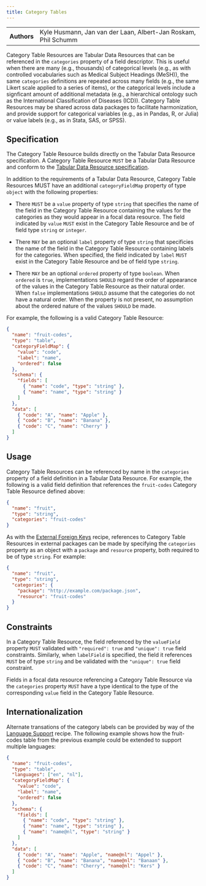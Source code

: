```yaml
---
title: Category Tables
---
```


<table>
  <tr>
    <th>Authors</th>
    <td>Kyle Husmann, Jan van der Laan, Albert-Jan Roskam, Phil Schumm</td>
  </tr>
</table>

Category Table Resources are Tabular Data Resources that can be referenced in the `categories` property of a field descriptor. This is useful when there are many (e.g., thousands) of categorical levels (e.g., as with controlled vocabularies such as Medical Subject Headings (MeSH)), the same `categories` definitions are repeated across many fields (e.g., the same Likert scale applied to a series of items), or the categorical levels include a signficant amount of additional metadata (e.g., a hierarchical ontology such as the International Classification of Diseases (ICD)). Category Table Resources may be shared across data packages to facilitate harmonization, and provide support for categorical variables (e.g., as in Pandas, R, or Julia) or value labels (e.g., as in Stata, SAS, or SPSS).

## Specification

The Category Table Resource builds directly on the Tabular Data Resource specification. A Category Table Resource `MUST` be a Tabular Data Resource and conform to the [Tabular Data Resource specification](/standard/data-resource/#tabular).

In addition to the requirements of a Tabular Data Resource, Category Table Resources MUST have an additional
`categoryFieldMap` property of type `object` with the following properties:

- There `MUST` be a `value` property of type `string` that specifies the name of the field in the Category Table Resource containing the values for the categories as they would appear in a focal data resource. The field indicated by `value` `MUST` exist in the Category Table Resource and be of field type `string` or `integer`.

- There `MAY` be an optional `label` property of type `string` that specificies the name of the field in the Category Table Resource containing labels for the categories. When specified, the field indicated by `label` `MUST` exist in the Category Table Resource and be of field type `string`.

- There `MAY` be an optional `ordered` property of type `boolean`. When `ordered` is `true`, implementations `SHOULD` regard the order of appearance of the values in the Category Table Resource as their natural order. When `false` implementations `SHOULD` assume that the categories do not have a natural order. When the property is not present, no assumption about the ordered nature of the values `SHOULD` be made.

For example, the following is a valid Category Table Resource:

```json
{
  "name": "fruit-codes",
  "type": "table",
  "categoryFieldMap": {
    "value": "code",
    "label": "name",
    "ordered": false
  },
  "schema": {
    "fields": [
      { "name": "code", "type": "string" },
      { "name": "name", "type": "string" }
    ]
  },
  "data": [
    { "code": "A", "name": "Apple" },
    { "code": "B", "name": "Banana" },
    { "code": "C", "name": "Cherry" }
  ]
}
```

## Usage

Category Table Resources can be referenced by name in the `categories` property of a field definition in a Tabular Data Resource. For example, the following is a valid field definition that references the `fruit-codes` Category Table Resource defined above:

```json
{
  "name": "fruit",
  "type": "string",
  "categories": "fruit-codes"
}
```

As with the [External Foreign Keys](/recipes/external-foreign-keys/) recipe, references to Category Table Resources in external packages can be made by specifying the `categories` property as an object with a `package` and `resource` property, both required to be of type `string`. For example:

```json
{
  "name": "fruit",
  "type": "string",
  "categories": {
    "package": "http://example.com/package.json",
    "resource": "fruit-codes"
  }
}
```

## Constraints

In a Category Table Resource, the field referenced by the `valueField` property `MUST` validated with `"required": true` and `"unique": true` field constraints. Similarly, when `labelField` is specified, the field it references `MUST` be of type `string` and be validated with the `"unique": true` field constraint.

Fields in a focal data resource referencing a Category Table Resource via the `categories` property `MUST` have a type identical to the type of the corresponding `value` field in the Category Table Resource.

## Internationalization

Alternate transations of the category labels can be provided by way of the [Language Support](/recipes/language-support) recipe. The following example shows how the fruit-codes table from the previous example could be extended to support multiple languages:

```json
{
  "name": "fruit-codes",
  "type": "table",
  "languages": ["en", "nl"],
  "categoryFieldMap": {
    "value": "code",
    "label": "name",
    "ordered": false
  },
  "schema": {
    "fields": [
      { "name": "code", "type": "string" },
      { "name": "name", "type": "string" },
      { "name": "name@nl", "type": "string" }
    ]
  },
  "data": [
    { "code": "A", "name": "Apple", "name@nl": "Appel" },
    { "code": "B", "name": "Banana", "name@nl": "Banaan" },
    { "code": "C", "name": "Cherry", "name@nl": "Kers" }
  ]
}
```
